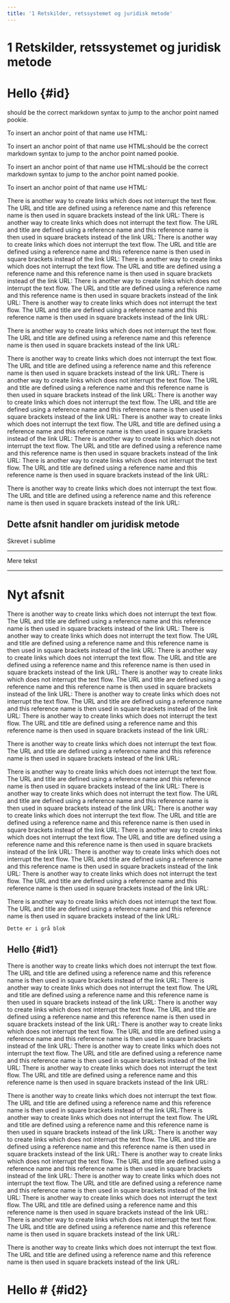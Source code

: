 ```yaml
---
title: '1 Retskilder, retssystemet og juridisk metode'
---
```

# 1 Retskilder, retssystemet og juridisk metode


# Hello {#id}

should be the correct markdown syntax to jump to the anchor point named pookie.

To insert an anchor point of that name use HTML:






To insert an anchor point of that name use HTML:should be the correct markdown syntax to jump to the anchor point named pookie.

To insert an anchor point of that name use HTML:should be the correct markdown syntax to jump to the anchor point named pookie.

To insert an anchor point of that name use HTML:  


There is another way to create links which does not interrupt the text flow. The URL and title are defined using a reference name and this reference name is then used in square brackets instead of the link URL:
There is another way to create links which does not interrupt the text flow. The URL and title are defined using a reference name and this reference name is then used in square brackets instead of the link URL:
There is another way to create links which does not interrupt the text flow. The URL and title are defined using a reference name and this reference name is then used in square brackets instead of the link URL:
There is another way to create links which does not interrupt the text flow. The URL and title are defined using a reference name and this reference name is then used in square brackets instead of the link URL:
There is another way to create links which does not interrupt the text flow. The URL and title are defined using a reference name and this reference name is then used in square brackets instead of the link URL:
There is another way to create links which does not interrupt the text flow. The URL and title are defined using a reference name and this reference name is then used in square brackets instead of the link URL:

There is another way to create links which does not interrupt the text flow. The URL and title are defined using a reference name and this reference name is then used in square brackets instead of the link URL:

There is another way to create links which does not interrupt the text flow. The URL and title are defined using a reference name and this reference name is then used in square brackets instead of the link URL:
There is another way to create links which does not interrupt the text flow. The URL and title are defined using a reference name and this reference name is then used in square brackets instead of the link URL:
There is another way to create links which does not interrupt the text flow. The URL and title are defined using a reference name and this reference name is then used in square brackets instead of the link URL:
There is another way to create links which does not interrupt the text flow. The URL and title are defined using a reference name and this reference name is then used in square brackets instead of the link URL:
There is another way to create links which does not interrupt the text flow. The URL and title are defined using a reference name and this reference name is then used in square brackets instead of the link URL:
There is another way to create links which does not interrupt the text flow. The URL and title are defined using a reference name and this reference name is then used in square brackets instead of the link URL:

There is another way to create links which does not interrupt the text flow. The URL and title are defined using a reference name and this reference name is then used in square brackets instead of the link URL:


## Dette afsnit handler om juridisk metode

Skrevet i sublime

***

Mere tekst

---

Nyt afsnit
=======

There is another way to create links which does not interrupt the text flow. The URL and title are defined using a reference name and this reference name is then used in square brackets instead of the link URL:
There is another way to create links which does not interrupt the text flow. The URL and title are defined using a reference name and this reference name is then used in square brackets instead of the link URL:
There is another way to create links which does not interrupt the text flow. The URL and title are defined using a reference name and this reference name is then used in square brackets instead of the link URL:
There is another way to create links which does not interrupt the text flow. The URL and title are defined using a reference name and this reference name is then used in square brackets instead of the link URL:
There is another way to create links which does not interrupt the text flow. The URL and title are defined using a reference name and this reference name is then used in square brackets instead of the link URL:
There is another way to create links which does not interrupt the text flow. The URL and title are defined using a reference name and this reference name is then used in square brackets instead of the link URL:

There is another way to create links which does not interrupt the text flow. The URL and title are defined using a reference name and this reference name is then used in square brackets instead of the link URL:



There is another way to create links which does not interrupt the text flow. The URL and title are defined using a reference name and this reference name is then used in square brackets instead of the link URL:
There is another way to create links which does not interrupt the text flow. The URL and title are defined using a reference name and this reference name is then used in square brackets instead of the link URL:
There is another way to create links which does not interrupt the text flow. The URL and title are defined using a reference name and this reference name is then used in square brackets instead of the link URL:
There is another way to create links which does not interrupt the text flow. The URL and title are defined using a reference name and this reference name is then used in square brackets instead of the link URL:
There is another way to create links which does not interrupt the text flow. The URL and title are defined using a reference name and this reference name is then used in square brackets instead of the link URL:
There is another way to create links which does not interrupt the text flow. The URL and title are defined using a reference name and this reference name is then used in square brackets instead of the link URL:

There is another way to create links which does not interrupt the text flow. The URL and title are defined using a reference name and this reference name is then used in square brackets instead of the link URL:

```
Dette er i grå blok
```



Hello {#id1}
-----

There is another way to create links which does not interrupt the text flow. The URL and title are defined using a reference name and this reference name is then used in square brackets instead of the link URL:
There is another way to create links which does not interrupt the text flow. The URL and title are defined using a reference name and this reference name is then used in square brackets instead of the link URL:
There is another way to create links which does not interrupt the text flow. The URL and title are defined using a reference name and this reference name is then used in square brackets instead of the link URL:
There is another way to create links which does not interrupt the text flow. The URL and title are defined using a reference name and this reference name is then used in square brackets instead of the link URL:
There is another way to create links which does not interrupt the text flow. The URL and title are defined using a reference name and this reference name is then used in square brackets instead of the link URL:
There is another way to create links which does not interrupt the text flow. The URL and title are defined using a reference name and this reference name is then used in square brackets instead of the link URL:

There is another way to create links which does not interrupt the text flow. The URL and title are defined using a reference name and this reference name is then used in square brackets instead of the link URL:There is another way to create links which does not interrupt the text flow. The URL and title are defined using a reference name and this reference name is then used in square brackets instead of the link URL:
There is another way to create links which does not interrupt the text flow. The URL and title are defined using a reference name and this reference name is then used in square brackets instead of the link URL:
There is another way to create links which does not interrupt the text flow. The URL and title are defined using a reference name and this reference name is then used in square brackets instead of the link URL:
There is another way to create links which does not interrupt the text flow. The URL and title are defined using a reference name and this reference name is then used in square brackets instead of the link URL:
There is another way to create links which does not interrupt the text flow. The URL and title are defined using a reference name and this reference name is then used in square brackets instead of the link URL:
There is another way to create links which does not interrupt the text flow. The URL and title are defined using a reference name and this reference name is then used in square brackets instead of the link URL:

There is another way to create links which does not interrupt the text flow. The URL and title are defined using a reference name and this reference name is then used in square brackets instead of the link URL:

# Hello # {#id2}